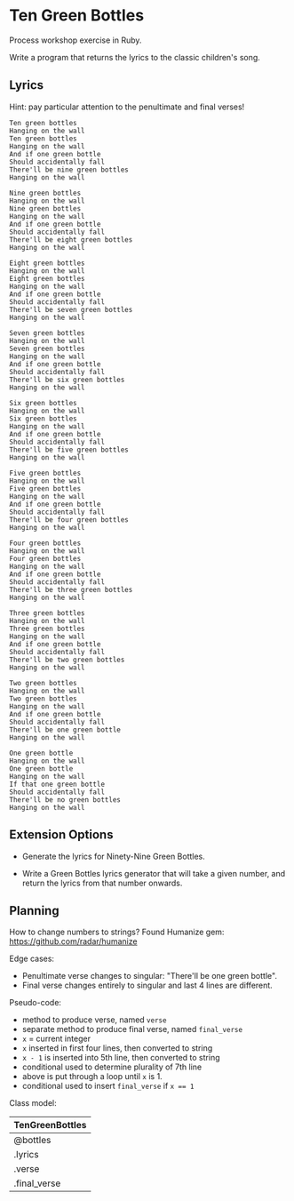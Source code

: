 # Ten Green Bottles

Process workshop exercise in Ruby.   

Write a program that returns the lyrics to the classic children's song.   

## Lyrics

Hint: pay particular attention to the penultimate and final verses!  

```
Ten green bottles
Hanging on the wall
Ten green bottles
Hanging on the wall
And if one green bottle
Should accidentally fall
There'll be nine green bottles
Hanging on the wall

Nine green bottles
Hanging on the wall
Nine green bottles
Hanging on the wall
And if one green bottle
Should accidentally fall
There'll be eight green bottles
Hanging on the wall

Eight green bottles
Hanging on the wall
Eight green bottles
Hanging on the wall
And if one green bottle
Should accidentally fall
There'll be seven green bottles
Hanging on the wall

Seven green bottles
Hanging on the wall
Seven green bottles
Hanging on the wall
And if one green bottle
Should accidentally fall
There'll be six green bottles
Hanging on the wall

Six green bottles
Hanging on the wall
Six green bottles
Hanging on the wall
And if one green bottle
Should accidentally fall
There'll be five green bottles
Hanging on the wall

Five green bottles
Hanging on the wall
Five green bottles
Hanging on the wall
And if one green bottle
Should accidentally fall
There'll be four green bottles
Hanging on the wall

Four green bottles
Hanging on the wall
Four green bottles
Hanging on the wall
And if one green bottle
Should accidentally fall
There'll be three green bottles
Hanging on the wall

Three green bottles
Hanging on the wall
Three green bottles
Hanging on the wall
And if one green bottle
Should accidentally fall
There'll be two green bottles
Hanging on the wall

Two green bottles
Hanging on the wall
Two green bottles
Hanging on the wall
And if one green bottle
Should accidentally fall
There'll be one green bottle
Hanging on the wall

One green bottle
Hanging on the wall
One green bottle
Hanging on the wall
If that one green bottle
Should accidentally fall
There'll be no green bottles
Hanging on the wall
```

## Extension Options

- Generate the lyrics for Ninety-Nine Green Bottles.

- Write a Green Bottles lyrics generator that will take a given number, and return the lyrics from that number onwards.

## Planning

How to change numbers to strings? Found Humanize gem: https://github.com/radar/humanize

Edge cases:
- Penultimate verse changes to singular: "There'll be one green bottle".
- Final verse changes entirely to singular and last 4 lines are different.

Pseudo-code:
- method to produce verse, named ```verse```
- separate method to produce final verse, named ```final_verse```
- ```x``` = current integer
- ```x``` inserted in first four lines, then converted to string
- ```x - 1``` is inserted into 5th line, then converted to string
- conditional used to determine plurality of 7th line
- above is put through a loop until ```x``` is 1.
- conditional used to insert ```final_verse``` if ```x == 1```

Class model:

| TenGreenBottles |
| --- |
| @bottles |
| .lyrics |
| .verse |
| .final_verse |
